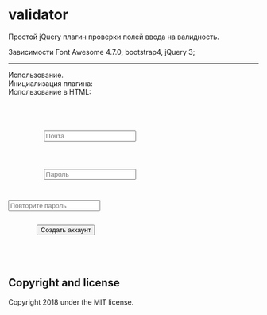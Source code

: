 # validator
Простой jQuery плагин проверки полей ввода на валидность.

Зависимости Font Awesome 4.7.0, bootstrap4, jQuery 3;

<hr/>
Использование.<br/>
Инициализация плагина:<br/>
<script>
	if(jQuery().validator) {
		$('[data-validator]').validator();
	}
</script>
  Использование в HTML:
<code>
<div class="form">
    <form id="reg_form" method="post" data-remote="true" accept-charset="UTF-8">
        <div class="form-group">
          <input id="reg_email" class="form-control" autocomplete="off" type="text" placeholder="Почта" name="email" data-validator="email" required="true" value="">
        </div>
        <div class="form-group">
          <input id="reg_password" class="form-control" type="password" autocomplete="off" placeholder="Пароль" name="password" data-validator="password_strength" required="true" value="">
        </div>
        <div class="form-group"><input id="reg_password_confirmation" class="form-control" autocomplete="off" type="password" placeholder="Повторите пароль" name="password_confirmation" data-validator="confirm_password" required="true">
        </div>
        <input class="btn btn-default btn-register" type="submit" value="Создать аккаунт" name="commit">
    </form>
</div>
</code>

## Copyright and license
Copyright 2018 under the MIT license.
